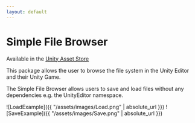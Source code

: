 ```yaml
---
layout: default
---
```


# Simple File Browser

Available in the [Unity Asset Store](https://assetstore.unity.com/packages/tools/input-management/simple-file-browser-98451)

This package allows the user to browse the file system in the Unity Editor and their Unity Game.  

The Simple File Browser allows users to save and load files without any dependencies e.g. the UnityEditor namespace.

![LoadExample]({{ "/assets/images/Load.png" | absolute_url }})
![SaveExample]({{ "/assets/images/Save.png" | absolute_url }})